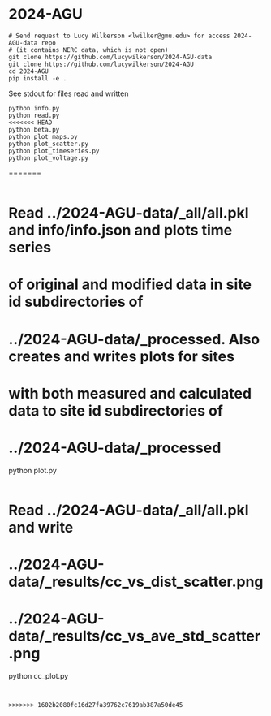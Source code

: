 # 2024-AGU

```
# Send request to Lucy Wilkerson <lwilker@gmu.edu> for access 2024-AGU-data repo
# (it contains NERC data, which is not open)
git clone https://github.com/lucywilkerson/2024-AGU-data
git clone https://github.com/lucywilkerson/2024-AGU
cd 2024-AGU
pip install -e .
```

See stdout for files read and written

```
python info.py
python read.py
<<<<<<< HEAD
python beta.py
python plot_maps.py
python plot_scatter.py
python plot_timeseries.py
python plot_voltage.py
```
=======
```

```
# Read ../2024-AGU-data/_all/all.pkl and info/info.json and plots time series
# of original and modified data in site id subdirectories of
# ../2024-AGU-data/_processed. Also creates and writes plots for sites
# with both measured and calculated data to site id subdirectories of
# ../2024-AGU-data/_processed
python plot.py
```

```
# Read ../2024-AGU-data/_all/all.pkl and write
# ../2024-AGU-data/_results/cc_vs_dist_scatter.png
# ../2024-AGU-data/_results/cc_vs_ave_std_scatter.png
python cc_plot.py
```


>>>>>>> 1602b2080fc16d27fa39762c7619ab387a50de45
